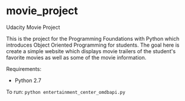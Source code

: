 # movie_project
Udacity Movie Project

This is the project for the Programming Foundations with Python which introduces Object Oriented Programming for students. The goal here is create a simple website which displays movie trailers of the student's favorite movies as well as some of the movie information.

Requirements:
- Python 2.7

To run:
`python entertainment_center_omdbapi.py`